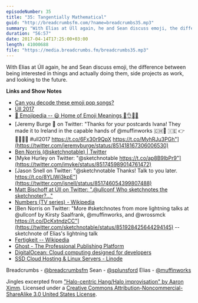 ```yaml
---
episodeNumber: 35
title: "35: Tangentially Mathematical"
guid: "http://breadcrumbsfm.com/?name=breadcrumbs35.mp3"
summary: "With Elias at Úll again, he and Sean discuss emoji, the difference between being interested in things and actually doing them, side projects as work, and looking to the future."
duration: "56:57"
date: 2017-04-14T17:25:00+03:00
length: 41000688
file: "https://media.breadcrumbs.fm/breadcrumbs35.mp3"
---
```

With Elias at Úll again, he and Sean discuss emoji, the difference between being interested in things and actually doing them, side projects as work, and looking to the future.

**Links and Show Notes** 
- [ Can you decode these emoji pop songs?](http://www.lifedeathprizes.com/quizzes-and-puzzles/emoji-pop-songs-quiz-28718)
- [Úll 2017](http://2017.ull.ie/)
- [📙 Emojipedia -- 😃 Home of Emoji Meanings 💁👌🎍😍](http://emojipedia.org/)
- [Jeremy Burge 🐥 on Twitter: "Thanks for your postcards Ivana! They made it to Ireland in the capable hands of @muffinworks 🇨🇭🛫 🇮🇪 👉👨🏻‍💻💕 #ull2017 https://t.co/6Fx30r9QpX https://t.co/MyhRJu3PGh"](https://twitter.com/jeremyburge/status/851418167306006530)
- [Ben Norris (@sketchnotable) | Twitter](https://twitter.com/sketchnotable)
- [Myke Hurley on Twitter: "@sketchnotable https://t.co/ap8B9IbPr9"](https://twitter.com/imyke/status/851745989014761472)
- [Jason Snell on Twitter: "@sketchnotable Thanks! Talk to you later. https://t.co/8YLlWi3kpE"](https://twitter.com/jsnell/status/851746054399807488)
- [Matt Bischoff at Úll on Twitter: ".@ullconf Who sketchnotes the sketchnoter?…"](https://twitter.com/mb/status/851746322046734336)
- [Numbers (TV series) - Wikipedia](https://en.wikipedia.org/wiki/Numbers_\(TV_series\)?wprov=sfsi1)
- [Ben Norris on Twitter: "More #sketchnotes from more lightning talks at @ullconf by Kirsty Saalfrank, @muffinworks, and @wrossmck https://t.co/DcKxtndzCC"](https://twitter.com/sketchnotable/status/851928425644294145) -- sketchnote of Elias's lightning talk
- [Fertigkeit -- Wikipedia](https://de.wikipedia.org/wiki/Fertigkeit?wprov=sfsi1)
- [Ghost - The Professional Publishing Platform](https://ghost.org/)
- [DigitalOcean: Cloud computing designed for developers](https://www.digitalocean.com/)
- [SSD Cloud Hosting & Linux Servers - Linode](https://www.linode.com/)

Breadcrumbs - [@breadcrumbsfm](https://twitter.com/breadcrumbsfm) Sean - [@splunsford](https://twitter.com/splunsford) Elias - [@muffinworks](https://twitter.com/muffinworks)

Jingles excerpted from [ "Halo-centric Hang/Halo improvisation" by Aaron Ximm](http://freemusicarchive.org/music/aaron_ximm/handpans_and_the_hang/). Licensed under a [Creative Commons Attribution-Noncommercial-ShareAlike 3.0 United States License](http://creativecommons.org/licenses/by-nc-sa/3.0/us/).